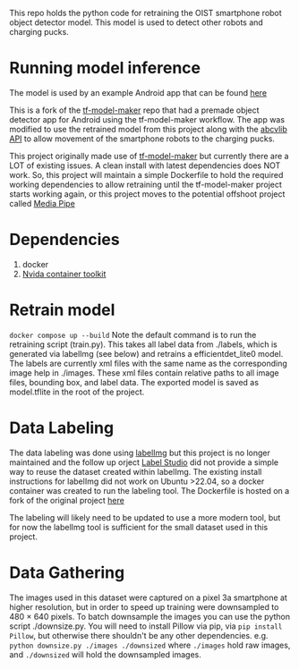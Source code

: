 This repo holds the python code for retraining the OIST smartphone robot object detector model.
This model is used to detect other robots and charging pucks.  

# Running model inference
The model is used by an example Android app that can be found [here](https://github.com/oist/examples/tree/PuckMount/lite/examples/object_detection/android)

This is a fork of the [tf-model-maker](https://github.com/tensorflow/examples) repo that had a
premade object detector app for Android using the tf-model-maker workflow. The app was modified
to use the retrained model from this project along with the [abcvlib API](https://github.com/oist/smartphone-robot-android)
 to allow movement of the smartphone robots to the charging pucks.

This project originally made use of [tf-model-maker](https://github.com/tensorflow/examples) but
currently there are a LOT of existing issues. A clean install with latest dependencies does
 NOT work. So, this project will maintain a simple Dockerfile to hold the required working 
dependencies to allow retraining until the tf-model-maker project starts working again, or 
this project moves to the potential offshoot project called [Media Pipe](https://ai.google.dev/edge/mediapipe/solutions/model_maker)

# Dependencies
1. docker
2. [Nvida container toolkit](https://docs.nvidia.com/datacenter/cloud-native/container-toolkit/latest/install-guide.html#id1)

# Retrain model
`docker compose up --build`
Note the default command is to run the retraining script (train.py).
This takes all label data from ./labels, which is generated via labelImg (see below) 
and retrains a efficientdet_lite0 model. The labels are currently xml files with the same name as the
corresponding image help in ./images. These xml files contain relative paths to all image files, 
bounding box, and label data. The exported model is saved as model.tflite in the root of the project.

# Data Labeling
The data labeling was done using [labelImg](https://github.com/HumanSignal/labelImg) but this project is no longer maintained
and the follow up orject [Label Studio](https://github.com/HumanSignal/label-studio)
did not provide a simple way to reuse the dataset created within labelImg. 
The existing install instructions for labelImg did not work on Ubuntu >22.04, so a 
docker container was created to run the labeling tool. The Dockerfile is hosted on a fork 
of the original project [here](https://github.com/topherbuckley/labelImg)

The labeling will likely need to be updated to use a more modern tool, but for now the
labelImg tool is sufficient for the small dataset used in this project.

# Data Gathering
The images used in this dataset were captured on a pixel 3a smartphone at higher resolution, but
in order to speed up training were downsampled to 480 × 640 pixels. To batch downsample the images
you can use the python script ./downsize.py. You will need to install Pillow via pip, 
via `pip install Pillow`, but otherwise there shouldn't be any other dependencies.
e.g. `python downsize.py ./images ./downsized`
where `./images` hold raw images, and `./downsized` will hold the downsampled images.
